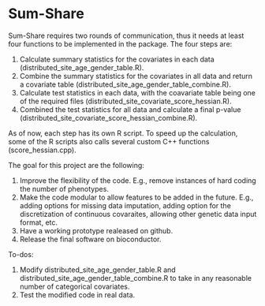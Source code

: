 # Sum-Share

Sum-Share requires two rounds of communication, thus it needs at least four functions to be implemented in the package. The four steps are:
1. Calculate summary statistics for the covariates in each data (distributed_site_age_gender_table.R).
2. Combine the summary statistics for the covariates in all data and return a covariate table (distributed_site_age_gender_table_combine.R).
3. Calculate test statistics in each data, with the coavariate table being one of the required files (distributed_site_covariate_score_hessian.R).
4. Combined the test statistics for all data and calculate a final p-value (distributed_site_covariate_score_hessian_combine.R).

As of now, each step has its own R script. To speed up the calculation, some of the R scripts also calls several custom C++ functions (score_hessian.cpp).


The goal for this project are the following:
1. Improve the flexibility of the code. E.g., remove instances of hard coding the number of phenotypes. 
2. Make the code modular to allow features to be added in the future. E.g., adding options for missing data imputation, adding option for the discretization of continuous covaraites, allowing other genetic data input format, etc.
3. Have a working prototype realeased on github.
4. Release the final software on bioconductor.


To-dos:
1. Modify distributed_site_age_gender_table.R and distributed_site_age_gender_table_combine.R to take in any reasonable number of categorical covariates.
2. Test the modified code in real data.

